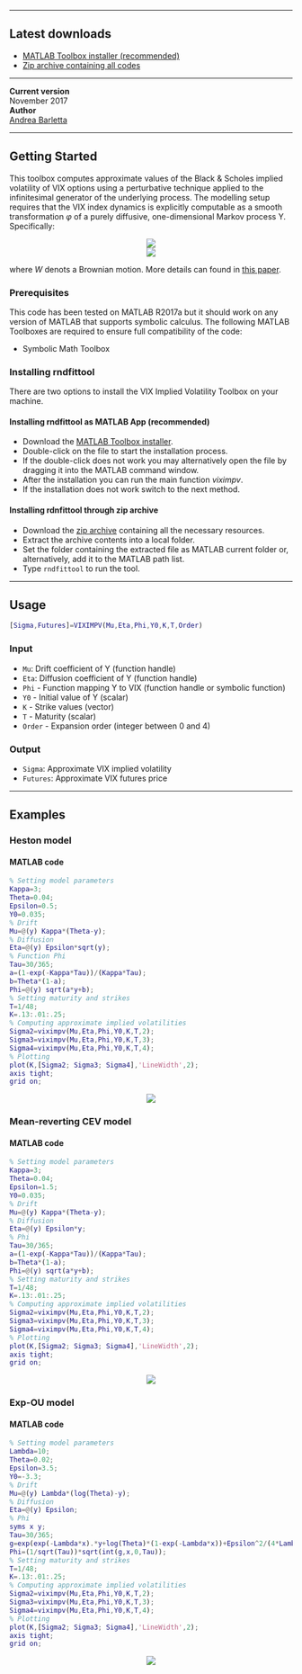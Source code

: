 ________________________________________________________________________________________________________________________________________
## Latest downloads

- [MATLAB Toolbox installer (recommended)](https://github.com/abarletta/viximpv/releases/download/17.11/VIX.Implied.Volatility.mltbx)
- [Zip archive containing all codes](https://github.com/abarletta/viximpv/releases/download/17.11/VIX.Implied.Volatility.zip)

________________________________________________________________________________________________________________________________________

<b>Current version</b> <br>
November 2017<br>
<b>Author</b> <br>
[Andrea Barletta](http://pure.au.dk/portal/en/persons/id(e161f76b-35b6-4903-b768-e8b172cbede5).html)<br>

________________________________________________________________________________________________________________________________________
## Getting Started

This toolbox computes approximate values of the Black & Scholes implied volatility of VIX options using a perturbative technique applied to the infinitesimal generator of the underlying process. The modelling setup requires that the VIX index dynamics is explicitly computable as a smooth transformation <i>φ</i> of a purely diffusive, one-dimensional Markov process Y. Specifically:

<p align="center">
<img src="resources/eq1.PNG"/><br>       
<img src="resources/eq2.PNG"/>
</p>
where <i>W</i> denots a Brownian motion. More details can found in <a href="https://papers.ssrn.com/sol3/papers.cfm?abstract_id=2942262">this paper</a>.

### Prerequisites

This code has been tested on MATLAB R2017a but it should work on any version of MATLAB that supports symbolic calculus. The following MATLAB Toolboxes are required to ensure full compatibility of the code: 

- Symbolic Math Toolbox 

### Installing rndfittool

There are two options to install the VIX Implied Volatility Toolbox on your machine.

#### Installing rndfittool as MATLAB App (recommended)
- Download the [MATLAB Toolbox installer](https://github.com/abarletta/viximpv/releases/download/17.11/VIX.Implied.Volatility.mltbx).
- Double-click on the file to start the installation process.
- If the double-click does not work you may alternatively open the file by dragging it into the MATLAB command window.
- After the installation you can run the main function _viximpv_.
- If the installation does not work switch to the next method.

#### Installing rdnfittool through zip archive
- Download the [zip archive](https://github.com/abarletta/viximpv/releases/download/17.11/VIX.Implied.Volatility.zip) containing all the necessary resources.
- Extract the archive contents into a local folder.
- Set the folder containing the extracted file as MATLAB current folder or, alternatively, add it to the MATLAB path list. 
- Type <code>rndfittool</code> to run the tool.


________________________________________________________________________________________________________________________________________
## Usage
```matlab
[Sigma,Futures]=VIXIMPV(Mu,Eta,Phi,Y0,K,T,Order)
```
### Input
- `Mu`: Drift coefficient of Y (function handle)
- `Eta`: Diffusion coefficient of Y (function handle)
- `Phi`  -  Function mapping Y to VIX (function handle or symbolic function)
- `Y0`  -  Initial value of Y (scalar)
- `K`  -  Strike values (vector)
- `T`  -  Maturity (scalar)
- `Order`  -  Expansion order (integer between 0 and 4)

### Output
- `Sigma`: Approximate VIX implied volatility
- `Futures`: Approximate VIX futures price
________________________________________________________________________________________________________________________________________
## Examples

### Heston model
#### MATLAB code
```matlab
% Setting model parameters
Kappa=3;
Theta=0.04;
Epsilon=0.5;
Y0=0.035;
% Drift
Mu=@(y) Kappa*(Theta-y);
% Diffusion
Eta=@(y) Epsilon*sqrt(y);
% Function Phi
Tau=30/365;
a=(1-exp(-Kappa*Tau))/(Kappa*Tau);
b=Theta*(1-a);
Phi=@(y) sqrt(a*y+b);
% Setting maturity and strikes
T=1/48;
K=.13:.01:.25;
% Computing approximate implied volatilities
Sigma2=viximpv(Mu,Eta,Phi,Y0,K,T,2);
Sigma3=viximpv(Mu,Eta,Phi,Y0,K,T,3);
Sigma4=viximpv(Mu,Eta,Phi,Y0,K,T,4);
% Plotting
plot(K,[Sigma2; Sigma3; Sigma4],'LineWidth',2);
axis tight;
grid on;
```
<p align="center">
<img src="resources/heston.PNG"/>
</p>

### Mean-reverting CEV model

#### MATLAB code
```matlab
% Setting model parameters
Kappa=3;
Theta=0.04;
Epsilon=1.5;
Y0=0.035;
% Drift
Mu=@(y) Kappa*(Theta-y);
% Diffusion
Eta=@(y) Epsilon*y;
% Phi
Tau=30/365;
a=(1-exp(-Kappa*Tau))/(Kappa*Tau);
b=Theta*(1-a);
Phi=@(y) sqrt(a*y+b);
% Setting maturity and strikes
T=1/48;
K=.13:.01:.25;
% Computing approximate implied volatilities
Sigma2=viximpv(Mu,Eta,Phi,Y0,K,T,2);
Sigma3=viximpv(Mu,Eta,Phi,Y0,K,T,3);
Sigma4=viximpv(Mu,Eta,Phi,Y0,K,T,4);
% Plotting
plot(K,[Sigma2; Sigma3; Sigma4],'LineWidth',2);
axis tight;
grid on;
```
<p align="center">
<img src="resources/mrcev.PNG"/>
</p>

### Exp-OU model

#### MATLAB code
```matlab
% Setting model parameters
Lambda=10;
Theta=0.02;
Epsilon=3.5;
Y0=-3.3;
% Drift
Mu=@(y) Lambda*(log(Theta)-y);
% Diffusion
Eta=@(y) Epsilon;
% Phi
syms x y;
Tau=30/365;
g=exp(exp(-Lambda*x).*y+log(Theta)*(1-exp(-Lambda*x))+Epsilon^2/(4*Lambda)*(1-exp(-2*Lambda*x)));
Phi=(1/sqrt(Tau))*sqrt(int(g,x,0,Tau));
% Setting maturity and strikes
T=1/48;
K=.13:.01:.25;
% Computing approximate implied volatilities
Sigma2=viximpv(Mu,Eta,Phi,Y0,K,T,2);
Sigma3=viximpv(Mu,Eta,Phi,Y0,K,T,3);
Sigma4=viximpv(Mu,Eta,Phi,Y0,K,T,4);
% Plotting
plot(K,[Sigma2; Sigma3; Sigma4],'LineWidth',2);
axis tight;
grid on;
```
<p align="center">
<img src="resources/expou.PNG"/>
</p>

